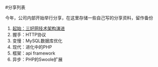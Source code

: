 #分享列表

今年，公司内部开始举行分享，在这里存储一些自己写的分享资料，留作备份

1. [起始：三好网技术架构演进](https://github.com/sayphp/book/blob/master/ppt/hide_pdf/1.pdf)
2. 握手：HTTP协议
3. 变慢：MySQL数据库优化
4. 现代：进化中的PHP
5. 框架：api framework
6. 异步：PHP的Swoole扩展
